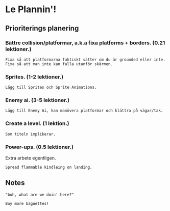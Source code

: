 # Le Plannin'!

## Prioriterings planering

### Bättre collision/platformar, a.k.a fixa platforms + borders. (0.21 lektioner.)
    Fixa så att platformarna faktiskt sätter om du är grounded eller inte.
    Fixa så att man inte kan falla utanför skärmen.

### Sprites. (1-2 lektioner.)
    Lägg till Sprites och Sprite Animations.

### Enemy ai. (3-5 lektioner.)
    Lägg till Enemy Ai, kan manövera platformar och klättra på vägar/tak.

### Create a level. (1 lektion.)
    Som titeln implikerar.

### Power-ups. (0.5 lektioner.)
Extra arbete egentligen.
    
    Spread flammable kindleing on landing.

## Notes

`"buh, what are we doin' here?"`

`Buy more baguettes!`
